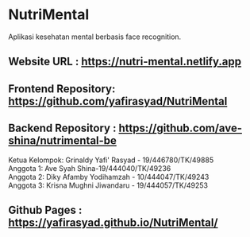 # NutriMental
Aplikasi kesehatan mental berbasis face recognition.

## Website URL : https://nutri-mental.netlify.app

## Frontend Repository: https://github.com/yafirasyad/NutriMental
## Backend Repository : https://github.com/ave-shina/nutrimental-be

Ketua Kelompok: Grinaldy Yafi' Rasyad - 19/446780/TK/49885
<br>
Anggota 1: Ave Syah Shina-19/444040/TK/49236
<br>
Anggota 2: Diky Afamby Yodihamzah - 10/444047/TK/49243
<br>
Anggota 3: Krisna Mughni Jiwandaru - 19/444057/TK/49253

## Github Pages : https://yafirasyad.github.io/NutriMental/




